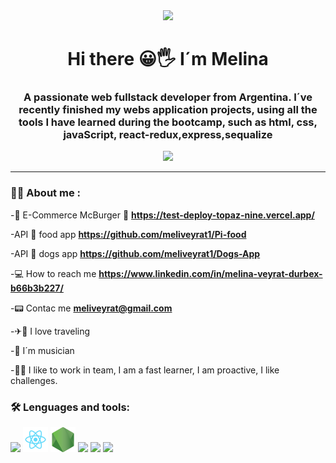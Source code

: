 <div id="header" align="center" backgroundColor="black">
    <img src="https://media.giphy.com/media/hpXdHPfFI5wTABdDx9/giphy.gif" width="400"/>
    <h1 align="center">Hi there 😀🖐 I´m Melina</h1>
    <h3 align="center">A passionate web fullstack developer from Argentina. I´ve recently finished my webs application projects, 
        using all the tools I have learned during the bootcamp, such as html, css, javaScript, react-redux,express,sequalize </h3>
</div>

<div id="header" align="center">
    <img src="https://media.giphy.com/media/brcVXej2X0I8953CVu/giphy.gif" width="200"/>
</div>

---

### 👩‍💻 About me :
-🚀 E-Commerce McBurger 🍔 **https://test-deploy-topaz-nine.vercel.app/**

-API 🥪 food app **https://github.com/meliveyrat1/Pi-food**

-API 🐶 dogs app **https://github.com/meliveyrat1/Dogs-App**

-💻 How to reach me **https://www.linkedin.com/in/melina-veyrat-durbex-b66b3b227/**

-📟 Contac me **meliveyrat@gmail.com**

-✈🛫 I love traveling

-🎵 I´m musician

-🙋‍♀️ I like to work in team, I am a fast learner, I am proactive, I like challenges.

<div  align="left">
  <h3>🛠 Lenguages and tools:</h3> 
  <div>
    <img src="https://www.nicepng.com/png/detail/34-345908_html-css-icon-png.png" width="110"/>
    <img src="https://raw.githubusercontent.com/github/explore/80688e429a7d4ef2fca1e82350fe8e3517d3494d/topics/react/react.png" width="40"/>
    <img src="https://raw.githubusercontent.com/github/explore/80688e429a7d4ef2fca1e82350fe8e3517d3494d/topics/nodejs/nodejs.png" width="40"/>
    <img src="https://cdn.icon-icons.com/icons2/2415/PNG/512/postgresql_plain_wordmark_logo_icon_146390.png" width="40"/>
    <img src="https://1000marcas.net/wp-content/uploads/2020/02/GitHub-Simbolo.jpg" width="60"/>
    <img src="https://cdn.icon-icons.com/icons2/2415/PNG/512/express_original_wordmark_logo_icon_146528.png" width="60"/>
    
  </div>
</div>
